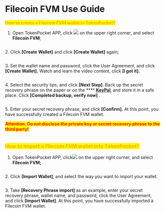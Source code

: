 # Filecoin FVM Use Guide

<mark style="color:orange;">**How to create a Filecoin FVM wallet in TokenPocket?**</mark>

1. Open TokenPocket APP, click ![](<../../.gitbook/assets/image (2).png>) on the upper right corner, and select **Filecoin FVM**;

<figure><img src="../../.gitbook/assets/image (21).png" alt=""><figcaption></figcaption></figure>

2\. Click **\[Create Wallet]**  and click **\[Create Wallet]** again;

<figure><img src="../../.gitbook/assets/image (18).png" alt=""><figcaption></figcaption></figure>

3\. Set the wallet name and password, click the User Agreement, and click **\[Create Wallet].** Watch and learn the video content, click **\[I got it].**

<figure><img src="../../.gitbook/assets/image.png" alt=""><figcaption></figcaption></figure>

4\.  Select the security tips, and click **\[Next Step]**. Back up the secret recovery phrase on the paper or on the **** [**KeyPal**](https://www.keypal.pro/en/), and store it in a safe place. Click **\[Completed backup, verify now]** .

<figure><img src="../../.gitbook/assets/image (26).png" alt=""><figcaption></figcaption></figure>

5\. Enter your secret recovery phrase, and click **\[Confirm].** At this point, you have successfully created a Filecoin FVM wallet.

<mark style="color:red;">**Attention: Do not disclose the private key or secret recovery phrase to the third party!**</mark>

<figure><img src="../../.gitbook/assets/dogecn5 1.png" alt=""><figcaption></figcaption></figure>

### <mark style="color:orange;">**How to import a Filecoin FVM wallet into TokenPocket?**</mark> <a href="#how-to-import-an-etc-wallet-into-tokenpocket" id="how-to-import-an-etc-wallet-into-tokenpocket"></a>

1. Open TokenPocket APP, click![](<../../.gitbook/assets/image (8).png>) on the upper right corner, and select **Filecoin FVM;**

<figure><img src="../../.gitbook/assets/image (7).png" alt=""><figcaption></figcaption></figure>

2\. Click **\[Import Wallet]**, and select the way you want to import your wallet.

<figure><img src="../../.gitbook/assets/image (1).png" alt=""><figcaption></figcaption></figure>

3\. Take **\[Recovery Phrase import]** as an example, enter your secret recovery phrase, wallet name,  and password, click the User Agreement, and click **\[Import Wallet]**. At this point, you have successfully imported a Filecoin FVM wallet.​​

<figure><img src="../../.gitbook/assets/image (31).png" alt=""><figcaption></figcaption></figure>
